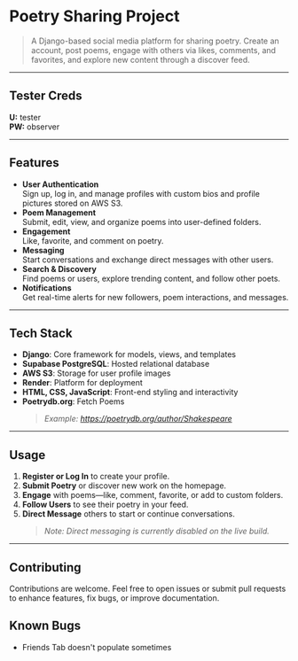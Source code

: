# Poetry Sharing Project
> A Django-based social media platform for sharing poetry. Create an account, post poems, engage with others via likes, comments, and favorites, and explore new content through a discover feed.

---

## Tester Creds  
**U:** tester  
**PW:** observer 

---

## Features
- **User Authentication**  
  Sign up, log in, and manage profiles with custom bios and profile pictures stored on AWS S3.
- **Poem Management**  
  Submit, edit, view, and organize poems into user-defined folders.
- **Engagement**  
  Like, favorite, and comment on poetry.
- **Messaging**  
  Start conversations and exchange direct messages with other users.
- **Search & Discovery**  
  Find poems or users, explore trending content, and follow other poets.
- **Notifications**  
  Get real-time alerts for new followers, poem interactions, and messages.

---

## Tech Stack
- **Django**: Core framework for models, views, and templates  
- **Supabase PostgreSQL**: Hosted relational database  
- **AWS S3**: Storage for user profile images  
- **Render**: Platform for deployment  
- **HTML, CSS, JavaScript**: Front-end styling and interactivity  
- **Poetrydb.org**: Fetch Poems
   > *Example: https://poetrydb.org/author/Shakespeare*

---

## Usage
1. **Register or Log In** to create your profile.  
2. **Submit Poetry** or discover new work on the homepage.  
3. **Engage** with poems—like, comment, favorite, or add to custom folders.  
4. **Follow Users** to see their poetry in your feed.  
5. **Direct Message** others to start or continue conversations.  
   > *Note: Direct messaging is currently disabled on the live build.*

---

## Contributing
Contributions are welcome. Feel free to open issues or submit pull requests to enhance features, fix bugs, or improve documentation.

## Known Bugs  
- Friends Tab doesn't populate sometimes